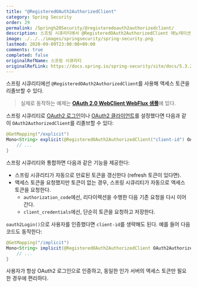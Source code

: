 ```yaml
---
title: "@RegisteredOAuth2AuthorizedClient"
category: Spring Security
order: 29
permalink: /Spring%20Security/@registeredoauth2authorizedclient/
description: 스프링 시큐리티에서 @RegisteredOAuth2AuthorizedClient 애노테이션으로 OAuth2AuthorizedClient, 액세스 토큰을 리졸브하는 방법을 설명합니다. 공식 문서에 있는 "@RegisteredOAuth2AuthorizedClient" 챕터를 한글로 번역한 문서입니다.
image: ./../../images/springsecurity/spring-security.png
lastmod: 2020-09-09T23:00:00+09:00
comments: true
completed: false
originalRefName: 스프링 시큐리티
originalRefLink: https://docs.spring.io/spring-security/site/docs/5.3.2.RELEASE/reference/html5/#webflux-roac
---
```


스프링 시큐리티에선 `@RegisteredOAuth2AuthorizedClient`를 사용해 액세스 토큰을 리졸브할 수 있다.

> 실제로 동작하는 예제는 [**OAuth 2.0 WebClient WebFlux 샘플**](https://github.com/spring-projects/spring-security/tree/5.3.2.RELEASE/samples/boot/oauth2webclient-webflux)에 있다.

스프링 시큐리티로 [OAuth2 로그인](../oauth2webflux#251-oauth-20-login)이나 [OAuth2 클라이언트](../oauth2webflux#252-oauth2-client)를 설정했다면 다음과 같이 `OAuth2AuthorizedClient`를 리졸브할 수 있다:

```java
@GetMapping("/explicit")
Mono<String> explicit(@RegisteredOAuth2AuthorizedClient("client-id") OAuth2AuthorizedClient authorizedClient) {
    // ...
}
```

스프링 시큐리티와 통합하면 다음과 같은 기능을 제공한다:

- 스프링 시큐리티가 자동으로 만료된 토큰을 갱신한다 (refresh 토큰이 있다면).
- 액세스 토큰을 요청했지만 토큰이 없는 경우, 스프링 시큐리티가 자동으로 액세스 토큰을 요청한다.
  - `authorization_code`에선, 리다이렉션을 수행한 다음 기존 요청을 다시 이어간다.
  - `client_credentials`에선, 단순히 토큰을 요청하고 저장한다.

`oauth2Login()`으로 사용자를 인증했다면 `client-id`를 생략해도 된다. 예를 들어 다음 코드도 동작한다:

```java
@GetMapping("/implicit")
Mono<String> implicit(@RegisteredOAuth2AuthorizedClient OAuth2AuthorizedClient authorizedClient) {
    // ...
}
```

사용자가 항상 OAuth2 로그인으로 인증하고, 동일한 인가 서버의 액세스 토큰만 필요한 경우에 편리하다.